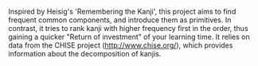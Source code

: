 
Inspired by Heisig's 'Remembering the Kanji', this project aims to find frequent common components, and introduce them as primitives. In contrast, it tries to rank kanji with higher frequency first in the order, thus gaining a quicker "Return of investment" of your learning time. It relies on data from the CHISE project (http://www.chise.org/), which provides information about the decomposition of kanjis.
